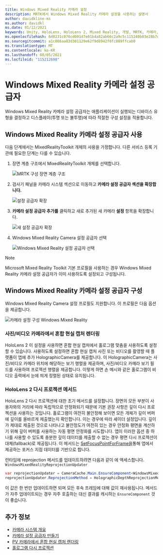 ```yaml
---
title: Windows Mixed Reality 카메라 설정
description: MRTK에서 Windows Mixed Reality 카메라 설정을 사용하는 설명서
author: davidkline-ms
ms.author: davidkl
ms.date: 01/12/2021
keywords: Unity, HoloLens, HoloLens 2, Mixed Reality, 개발, MRTK, 카메라,
ms.openlocfilehash: 6d0231c070cd001d7e01b4a82ab66c2a9c5c115240b03e28b7d49a14de1753f1
ms.sourcegitcommit: a1c086aa83d381129e62f9d8942f0fc889ffcab0
ms.translationtype: MT
ms.contentlocale: ko-KR
ms.lasthandoff: 08/05/2021
ms.locfileid: "115212698"
---
```

# <a name="windows-mixed-reality-camera-settings-provider"></a>Windows Mixed Reality 카메라 설정 공급자

Windows Mixed Reality 카메라 설정 공급자는 애플리케이션이 실행되는 디바이스 유형을 결정하고 디스플레이(투명 또는 불투명)에 따라 적절한 구성 설정을 적용합니다.

## <a name="enabling-the-windows-mixed-reality-camera-settings-provider"></a>Windows Mixed Reality 카메라 설정 공급자 사용

다음 단계에서는 MixedRealityToolkit 개체의 사용을 가정합니다. 다른 서비스 등록 기관에 필요한 단계는 다를 수 있습니다.

1. 장면 계층 구조에서 MixedRealityToolkit 개체를 선택합니다.

    ![MRTK 구성 장면 계층 구조](../images/MRTK_ConfiguredHierarchy.png)

2. 검사기 패널을 카메라 시스템 섹션으로 이동하고 **카메라 설정 공급자 섹션을 확장합니다.**

    ![설정 공급자 확장](../images/camera-system/ExpandProviders.png)

3. **카메라 설정 공급자 추가를** 클릭하고 새로 추가된 새 카메라 **설정** 항목을 확장합니다.

    ![새 설정 공급자 확장](../images/camera-system/ExpandNewProvider.png)

4. Windows Mixed Reality Camera 설정 공급자 선택

    ![Windows Mixed Reality 설정 공급자 선택](../images/camera-system/SelectWindowsMixedRealitySettings.png)

> [!NOTE]
> Microsoft Mixed Reality Toolkit 기본 프로필을 사용하는 경우 Windows Mixed Reality 카메라 설정 공급자가 이미 사용하도록 설정되고 구성됩니다.

## <a name="configuring-the-windows-mixed-reality-camera-settings-provider"></a>Windows Mixed Reality 카메라 설정 공급자 구성

Windows Mixed Reality Camera 설정 프로필도 지원합니다. 이 프로필은 다음 옵션을 제공합니다.

![카메라 설정 구성 Windows Mixed Reality](../images/camera-system/WMRCameraSettingsProfile.png)

### <a name="render-mixed-reality-capture-from-the-photovideo-camera"></a>사진/비디오 카메라에서 혼합 현실 캡처 렌더링

HoloLens 2 이 설정을 사용하면 혼합 현실 캡처에서 홀로그램 맞춤을 사용하도록 설정할 수 있습니다. 사용하도록 설정하면 혼합 현실 캡처 사진 또는 비디오를 촬영할 때 플랫폼이 앱에 추가 HolographicCamera를 제공합니다. 이 HolographicCamera는 사진/비디오 카메라 위치에 해당하는 보기 행렬을 제공하며, 사진/비디오 카메라 보기 필드를 사용하여 프로젝션 행렬을 제공합니다. 이렇게 하면 손 메시와 같은 홀로그램이 비디오 출력에서 눈에 띄게 정렬된 상태로 유지됩니다.

### <a name="hololens-2-reprojection-method"></a>HoloLens 2 다시 프로젝션 메서드

HoloLens 2 다시 프로젝션에 대한 초기 메서드를 설정합니다. 장면의 모든 부분이 사용자와의 거리에 따라 독립적으로 안정화되기 때문에 기본 권장 사항은 깊이 다시 프로젝션을 사용하는 것입니다. 홀로그램이 여전히 불안정해 보이면 모든 개체가 깊이 버퍼에 깊이를 올바르게 제출했는지 확인합니다. 이는 경우에 따라 셰이더 설정입니다. 깊이가 제대로 제출된 것으로 나타나고 불안정도가 여전히 있는 경우 안정화 평면을 계산하기 위해 깊이 버퍼를 사용하는 자동 평면 안정화를 시도합니다. 앱이 이러한 옵션 중 하나를 사용할 수 있도록 충분한 깊이 데이터를 제출할 수 없는 경우 평면 다시 프로젝션이 대체(fallback)로 제공됩니다. 이 메서드는 [SetFocusPointForFrame을](https://docs.unity3d.com/ScriptReference/XR.WSA.HolographicSettings.SetFocusPointForFrame.html)통해 앱에서 제공하는 포커스 지점 데이터를 기반으로 합니다.

런타임에 reprojection 메서드를 업데이트하려면 다음과 같이 에 액세스합니다. `WindowsMixedRealityReprojectionUpdater`

```c#
var reprojectionUpdater = CameraCache.Main.EnsureComponent<WindowsMixedRealityReprojectionUpdater>();
reprojectionUpdater.ReprojectionMethod = HolographicDepthReprojectionMethod.AutoPlanar;
```

이 값은 한 번만 업데이트하면 되며 모든 후속 프레임에 대해 값이 재사용됩니다. 메서드가 자주 업데이트되는 경우 자주 호출하는 대신 결과를 캐시하는 `EnsureComponent` 것이 좋습니다.

## <a name="see-also"></a>추가 정보

- [카메라 시스템 개요](camera-system-overview.md)
- [카메라 설정 공급자 만들기](create-settings-provider.md)
- [PV 카메라에서 혼합 현실 캡처 렌더링](/windows/mixed-reality/mixed-reality-capture-for-developers#render-from-the-pv-camera-opt-in)
- [홀로그램 다시 프로젝션](/windows/mixed-reality/hologram-stability#reprojection)
